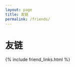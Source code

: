 ```yaml
---
layout: page
title: 友链
permalink: /friends/
---
```

<main>
    <h1>友链</h1>
    {% include friend_links.html %}
</main>